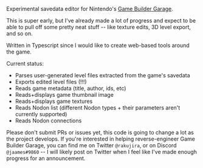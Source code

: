 Experimental savedata editor for Nintendo's [Game Builder Garage](https://www.nintendo.co.uk/Games/Nintendo-Switch-download-software/Game-Builder-Garage-1964648.html).

This is super early, but I've already made a lot of progress and expect to be able to pull off some pretty neat stuff -- like texture edits, 3D level export, and so on.

Written in Typescript since I would like to create web-based tools around the game.

Current status:
 - Parses user-generated level files extracted from the game's savedata
 - Exports edited level files (!!!)
 - Reads game metadata (title, author, ids, etc)
 - Reads+displays game thumbnail image
 - Reads+displays game textures
 - Reads Nodon list (different Nodon types + their parameters aren't currently supported)
 - Reads Nodon connections

Please don't submit PRs or issues yet, this code is going to change a lot as the project develops. If you're interested in helping reverse-engineer Game Builder Garage, you can find me on Twitter `@rakujira`, or on Discord `@jaames#9860` -- I will likely post on Twitter when I feel like I've made enough progress for an announcement.